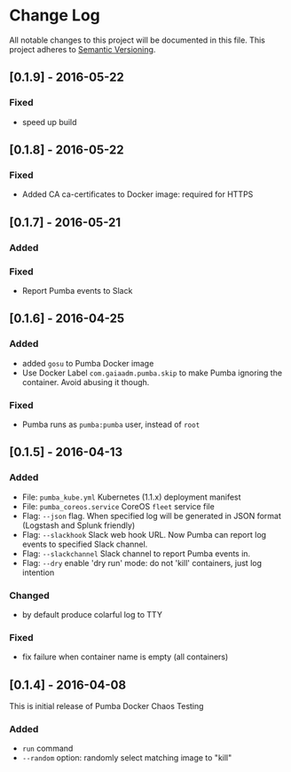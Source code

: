 # Change Log
All notable changes to this project will be documented in this file.
This project adheres to [Semantic Versioning](http://semver.org/).

## [0.1.9] - 2016-05-22
### Fixed
- speed up build

## [0.1.8] - 2016-05-22
### Fixed
- Added CA ca-certificates to Docker image: required for HTTPS

## [0.1.7] - 2016-05-21
### Added
### Fixed
- Report Pumba events to Slack

## [0.1.6] - 2016-04-25
### Added
- added `gosu` to Pumba Docker image
- Use Docker Label `com.gaiaadm.pumba.skip` to make Pumba ignoring the container. Avoid abusing it though.
### Fixed
- Pumba runs as `pumba:pumba` user, instead of `root`

## [0.1.5] - 2016-04-13
### Added
- File: `pumba_kube.yml` Kubernetes (1.1.x) deployment manifest
- File: `pumba_coreos.service` CoreOS `fleet` service file
- Flag: `--json` flag. When specified log will be generated in JSON format (Logstash and Splunk friendly)
- Flag: `--slackhook` Slack web hook URL. Now Pumba can report log events to specified Slack channel.
- Flag: `--slackchannel` Slack channel to report Pumba events in.
- Flag: `--dry` enable 'dry run' mode: do not 'kill' containers, just log intention
### Changed
- by default produce colarful log to TTY
### Fixed
- fix failure when container name is empty (all containers)

## [0.1.4] - 2016-04-08
This is initial release of Pumba Docker Chaos Testing
### Added
- `run` command
- `--random` option: randomly select matching image to "kill"
